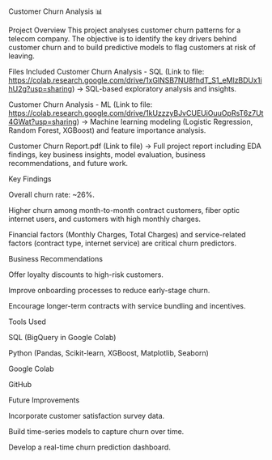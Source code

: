 Customer Churn Analysis 📊

Project Overview
This project analyses customer churn patterns for a telecom company. The objective is to identify the key drivers behind customer churn and to build predictive models to flag customers at risk of leaving.

Files Included
Customer Churn Analysis - SQL 
(Link to file: 
https://colab.research.google.com/drive/1xGlNSB7NU8fhdT_S1_eMlzBDUx1ihU2g?usp=sharing)
→ SQL-based exploratory analysis and insights.

Customer Churn Analysis - ML 
(Link to file:
https://colab.research.google.com/drive/1kUzzzyBJvCUEUiOuuOpRsT6z7Ut4GWat?usp=sharing)
→ Machine learning modeling (Logistic Regression, Random Forest, XGBoost) and feature importance analysis.

Customer Churn Report.pdf (Link to file)
→ Full project report including EDA findings, key business insights, model evaluation, business recommendations, and future work.

Key Findings

Overall churn rate: ~26%.

Higher churn among month-to-month contract customers, fiber optic internet users, and customers with high monthly charges.

Financial factors (Monthly Charges, Total Charges) and service-related factors (contract type, internet service) are critical churn predictors.

Business Recommendations

Offer loyalty discounts to high-risk customers.

Improve onboarding processes to reduce early-stage churn.

Encourage longer-term contracts with service bundling and incentives.

Tools Used

SQL (BigQuery in Google Colab)

Python (Pandas, Scikit-learn, XGBoost, Matplotlib, Seaborn)

Google Colab

GitHub

Future Improvements

Incorporate customer satisfaction survey data.

Build time-series models to capture churn over time.

Develop a real-time churn prediction dashboard.
